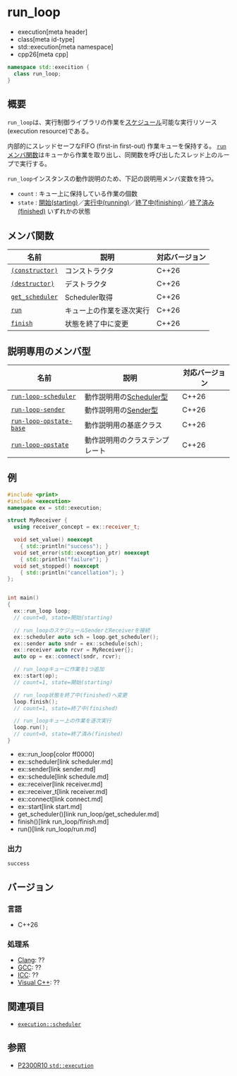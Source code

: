# run_loop
* execution[meta header]
* class[meta id-type]
* std::execution[meta namespace]
* cpp26[meta cpp]

```cpp
namespace std::execition {
  class run_loop;
}
```

## 概要
`run_loop`は、実行制御ライブラリの作業を[スケジュール](schedule.md)可能な実行リソース(execution resource)である。

内部的にスレッドセーフなFIFO (first-in first-out) 作業キューを保持する。
[`run`メンバ関数](run_loop/run.md)はキューから作業を取り出し、同関数を呼び出したスレッド上のループで実行する。

`run_loop`インスタンスの動作説明のため、下記の説明用メンバ変数を持つ。

- `count` : キュー上に保持している作業の個数
- `state` : [開始(starting)](run_loop/op_constructor.md)／[実行中(running)](run_loop/run.md)／[終了中(finishing)](run_loop/finish.md)／[終了済み(finished)](run_loop/run.md) いずれかの状態


## メンバ関数

| 名前 | 説明 | 対応バージョン |
|------|------|-------|
| [`(constructor)`](run_loop/op_constructor.md) | コンストラクタ | C++26 |
| [`(destructor)`](run_loop/op_destructor.md) | デストラクタ | C++26 |
| [`get_scheduler`](run_loop/get_scheduler.md) | Scheduler取得 | C++26 |
| [`run`](run_loop/run.md) | キュー上の作業を逐次実行 | C++26 |
| [`finish`](run_loop/finish.md) | 状態を終了中に変更 | C++26 |

## 説明専用のメンバ型

| 名前 | 説明 | 対応バージョン |
|------|------|-------|
| [`run-loop-scheduler`](run_loop/run-loop-scheduler.md) | 動作説明用の[Scheduler型](scheduler.md) | C++26 |
| [`run-loop-sender`](run_loop/run-loop-sender.md) | 動作説明用の[Sender型](sender.md) | C++26 |
| [`run-loop-opstate-base`](run_loop/run-loop-opstate.md) | 動作説明用の基底クラス | C++26 |
| [`run-loop-opstate`](run_loop/run-loop-opstate.md) | 動作説明用のクラステンプレート | C++26 |


## 例
```cpp example
#include <print>
#include <execution>
namespace ex = std::execution;

struct MyReceiver {
  using receiver_concept = ex::receiver_t;

  void set_value() noexcept
    { std::println("success"); }
  void set_error(std::exception_ptr) noexcept
    { std::println("failure"); }
  void set_stopped() noexcept
    { std::println("cancellation"); }
};


int main()
{
  ex::run_loop loop;
  // count=0, state=開始(starting)

  // run_loopのスケジュールSenderとReceiverを接続
  ex::scheduler auto sch = loop.get_scheduler();
  ex::sender auto sndr = ex::schedule(sch);
  ex::receiver auto rcvr = MyReceiver{};
  auto op = ex::connect(sndr, rcvr);

  // run_loopキューに作業を1つ追加
  ex::start(op);
  // count=1, state=開始(starting)

  // run_loop状態を終了中(finished)へ変更
  loop.finish();
  // count=1, state=終了中(finished)

  // run_loopキュー上の作業を逐次実行
  loop.run();
  // count=0, state=終了済み(finished)
}
```
* ex::run_loop[color ff0000]
* ex::scheduler[link scheduler.md]
* ex::sender[link sender.md]
* ex::schedule[link schedule.md]
* ex::receiver[link receiver.md]
* ex::receiver_t[link receiver.md]
* ex::connect[link connect.md]
* ex::start[link start.md]
* get_scheduler()[link run_loop/get_scheduler.md]
* finish()[link run_loop/finish.md]
* run()[link run_loop/run.md]

### 出力
```
success
```


## バージョン
### 言語
- C++26

### 処理系
- [Clang](/implementation.md#clang): ??
- [GCC](/implementation.md#gcc): ??
- [ICC](/implementation.md#icc): ??
- [Visual C++](/implementation.md#visual_cpp): ??


## 関連項目
- [`execution::scheduler`](scheduler.md)


## 参照
- [P2300R10 `std::execution`](https://www.open-std.org/jtc1/sc22/wg21/docs/papers/2024/p2300r10.html)
